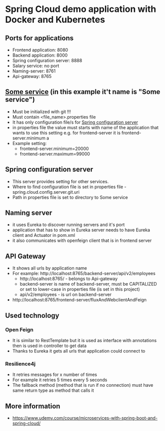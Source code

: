 # Spring Cloud demo application with Docker and Kubernetes

## Ports for applications
- Frontend application: 8080
- Backend application: 8000
- Spring configuration server: 8888
- Salary service: no port
- Naming-server: 8761
- Api-gateway: 8765

## [Some service](#someService) (in this example it't name is "Some service")
- Must be initialized with git !!!
- Must contain <file_name>.properties file  
- It has only configuration file/s for [Spring configuration server](#springConfigurationServer)
- in properties file the value must starts with name of the application that wants to use this setting e.g. for frontend-server it is frontend-server.minimum a
- Example setting:
  - frontend-server.minimum=20000
  - frontend-server.maximum=99000

## <a name="springConfigurationServer">Spring configuration server</a> 
- This server provides setting for other services.
- Where to find configuration file is set in properties file - spring.cloud.config.server.git.uri
- Path in properties file is set to directory to <a name="someService">Some service</a>

## Naming server
- it uses Eureka to discover running servers and it's port
- application that has to show in Eureka server needs to have Eureka client and Actuator in pom.xml
- it also communicates with openfeign client that is in frontend server

## API Gateway
- It shows all urls by application name
- For example: http://localhost:8765/backend-server/api/v2/employees
  - http://localhost:8765/ - belongs to Api-gateway
  - backend-server is name of backend-server, must be CAPITALIZED or set to lower-case in properties file (is set in this project)
  - api/v2/employees - is url on backend-server
- http://localhost:8765/frontend-server/fluxAndWebclientAndFeign

## Used technology
### Open Feign
- It is similar to RestTemplate but it is used as interface with annotations then is used in controller to get data 
- Thanks to Eureka it gets all urls that application could connect to

### Resilience4j
- It retries messages for x number of times
- For example it retries 5 times every 5 seconds
- The fallback method (method that is run if no connection) must have same return type as method that calls it

## More information
- https://www.udemy.com/course/microservices-with-spring-boot-and-spring-cloud/